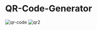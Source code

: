 # QR-Code-Generator


![qr-code](https://user-images.githubusercontent.com/72481672/221887539-9c104555-2acf-4336-ae1f-8dd85d0f4220.PNG)
![qr2](https://user-images.githubusercontent.com/72481672/221887528-72748281-7522-4605-8714-dc5b63689eb9.PNG)
